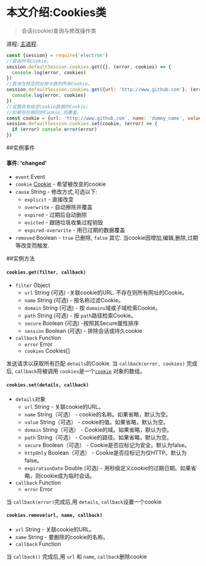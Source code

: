 # 本文介绍:Cookies类

> 会话(cookie)查询与修改操作类 

进程: [主进程](../glossary.md#main-process).      

```javascript
const {session} = require('electron')
//查询所有Cookie。
session.defaultSession.cookies.get({}, (error, cookies) => {
  console.log(error, cookies)
})
//查询与特定网址相关联的所有Cookie。
session.defaultSession.cookies.get({url: 'http://www.github.com'}, (error, cookies) => {
  console.log(error, cookies)
})
//设置具有给定Cookie数据的Cookie;
//如果存在相同的Cookie,则覆盖。
const cookie = {url: 'http://www.github.com', name: 'dummy_name', value: 'dummy'}
session.defaultSession.cookies.set(cookie, (error) => {
  if (error) console.error(error)
})
```
##实例事件

#### 事件: 'changed'

* `event` Event
* `cookie` [Cookie](structures/cookie.md) - 希望被改变的cookie
* `cause` String - 修改方式,可选以下:
  * `explicit` - 直接改变
  * `overwrite` - 自动擦除并覆盖
  * `expired` - 过期后自动删除
  * `evicted` - 跟随垃圾收集过程销毁
  * `expired-overwrite` - 用已过期的数据覆盖
* `removed` Boolean - `true` 已删除, `false` 其它.
当cookie因增加,编辑,删除,过期等改变而触发.

##实例方法

#### `cookies.get(filter, callback)`

* `filter` Object
  * `url` String (可选) -关联cookie的URL. 不存在则所有网址的Cookie。
  * `name` String (可选) - 按名称过滤Cookie。
  * `domain` String (可选) - 按 `domains`域或子域检索Cookie。
  * `path` String (可选) - 按 `path`路径检索Cookie。
  * `secure` Boolean (可选) -按照其Secure属性排序
  * `session` Boolean (可选) - 排除会话或持久cookie
* `callback` Function
  * `error` Error
  * `cookies` Cookies[]

发送请求以获取所有匹配 `details`的Cookie.
当 `callback(error, cookies)` 完成后, `callback`将被调用
 `cookies`是一个[`cookie`](structures/cookie.md) 对象的数组。

#### `cookies.set(details, callback)`

* `details`对象
  * `url` String - 关联cookie的URL。
  * `name` String（可选） - cookie的名称。如果省略，默认为空。
  * `value` String（可选） - cookie的值。如果省略，默认为空。
  * `domain` String（可选） - Cookie的域。如果省略，默认为空。
  * `path` String（可选） - Cookie的路径。如果省略，默认为空。
  * `secure` Boolean（可选） - Cookie是否应标记为安全。默认为false。
  * `httpOnly` Boolean（可选） - Cookie是否应标记为仅HTTP。默认为false。
  * `expirationDate` Double (可选) - 用秒级定义cookie的过期日期。如果省略，则cookie成为临时会话。
* `callback` Function
  * `error` Error
  
当 `callback(error)`完成后,用 `details`, `callback`设置一个cookie


#### `cookies.remove(url, name, callback)`

* `url` String - 关联cookie的URL。
* `name` String - 要删除的cookie的名称。
* `callback` Function

当 `callback()` 完成后,用 `url` 和 `name`, `callback`删除cookie